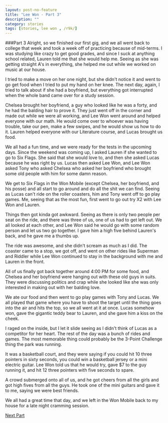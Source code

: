 ```yaml
---
layout: post-no-feature
title: "Lee Won - Part 3"
description: ""
category: stories
tags: [stories, lee won , /r9k/]
---
```


###Part 3
Alright, so we finished our first gig, and we all went back to college that week and took a week off of practicing because of mid-terms. I was studying like crazy to get good grades, and since I suck at anything school related, Lauren told me that she would help me. Seeing as she was getting straight A's in everything, she helped me out while we worked on music at our house.

I tried to make a move on her one night, but she didn't notice it and went to go get food when I tried to put my hand on her knee. The next day, again, I tried to talk about if she had a boyfriend, but everything got interrupted when the whole band came over for a study session.

Chelsea brought her boyfriend, a guy who looked like he was a forty, and he had the balding hair to prove it. They just went off in the corner and made out while we were all working, and Lee Won went around and helped everyone with our math. He would come over to whoever was having trouble, take our pen, make a few swipes, and he would show us how to do it. Lauren helped everyone with our Literature course, and Lucas brought us food.

We all had a fun time, and we were ready for the tests in the upcoming days. Since the weekend was coming up, I asked Lauren if she wanted to go to Six Flags. She said that she would love to, and then she asked Lucas because he was right by us. Lucas then asked Lee Won, and Lee Won asked Tony who asked Chelsea who asked her boyfriend who brought some old people with him for some damn reason.

We get to Six Flags in the Won Mobile (except Chelsea, her boyfriend, and his posse) and all start to go around and do all the shit we can find. Seeing as Lucas can't ride on the roller coasters, him and Tony went off to go play games. Me, seeing that as the most fun, first went to go out try X2 with Lee Won and Lauren.

Things then got kinda got awkward. Seeing as there is only two people per seat on the ride, and there was three of us, one of us had to get left out. We all looked at each other, and Lee Won said he would go with some random person and let us two go together. I gave him a high five behind Lauren's back, and he gave me a thumbs up.

The ride was awesome, and she didn't scream as much as I did. The coaster came to a stop, we got off, and went on other rides like Superman and Riddler while Lee Won continued to stay in the background with me and Lauren in the front.

All of us finally got back together around 4:00 PM for some food, and Chelsea and her boyfriend were hanging out with these old guys in suits. They were discussing politics and crap while she looked like she was only interested in making out with her balding love.

We ate our food and then went to go play games with Tony and Lucas. We all played that game where you have to shoot the target until the thing goes into the air and hits the top, so we all went at it at once. Lucas somehow won, gave the gigantic teddy bear to Lauren, and she gave him a kiss on the cheek.

I raged on the inside, but I let it slide seeing as I didn't think of Lucas as a competitor for her heart. The rest of the day was a bunch of rides and games. The most memorable thing could probably be the 3-Point Challenge thing the park was running.

It was a basketball court, and they were saying if you could hit 10 three pointers in sixty seconds, you could win a basketball jersey or a mini electric guitar. Lee Won told us that he would try, gave $7 to the guy running it, and hit 12 three pointers with five seconds to spare.

A crowd submerged onto all of us, and he got cheers from all the girls and got high fives from all the guys. He took one of the mini guitars and gave it to me, saying we were best friends.

We all had a great time that day, and we left in the Won Mobile back to my house for a late night cramming session.



[Next Part](/stories/lee-won/004.html)